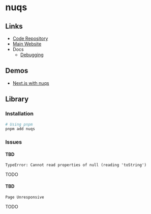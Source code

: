 # nuqs

<!--
https://github.com/lucasbaquinoo/nextjs-template
https://github.com/sujjeee/starter
https://github.com/okazawa0929/nuqs-demo
https://github.com/zakiego/nuqs-playground
-->

## Links

- [Code Repository](https://github.com/47ng/nuqs)
- [Main Website](https://nuqs.47ng.com)
- Docs
  - [Debugging](https://nuqs.47ng.com/docs/debugging)

## Demos

- [Next.js with nuqs](https://github.com/brunowego/nextjs-journey/tree/with-nuqs)

## Library

### Installation

```sh
# Using pnpm
pnpm add nuqs
```

### Issues

#### TBD

```log
TypeError: Cannot read properties of null (reading 'toString')
```

TODO

#### TBD

```log
Page Unresponsive
```

<!--
https://github.com/47ng/nuqs/issues/423
-->

<!--
const tableData = useMemo(() => results ?? [], [results]);

const { getHeaderGroups, getRowModel } = useReactTable({
  data: tableData,
  // ...
})
-->

TODO
